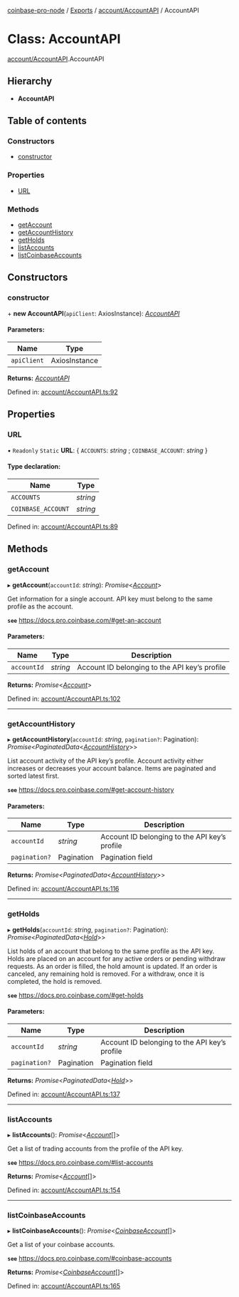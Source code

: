 [coinbase-pro-node](../../README.md) / [Exports](../../modules.md) / [account/AccountAPI](../../modules/account_accountapi.md) / AccountAPI

# Class: AccountAPI

[account/AccountAPI](../../modules/account_accountapi.md).AccountAPI

## Hierarchy

- **AccountAPI**

## Table of contents

### Constructors

- [constructor](accountapi.accountapi.md#constructor)

### Properties

- [URL](accountapi.accountapi.md#url)

### Methods

- [getAccount](accountapi.accountapi.md#getaccount)
- [getAccountHistory](accountapi.accountapi.md#getaccounthistory)
- [getHolds](accountapi.accountapi.md#getholds)
- [listAccounts](accountapi.accountapi.md#listaccounts)
- [listCoinbaseAccounts](accountapi.accountapi.md#listcoinbaseaccounts)

## Constructors

### constructor

\+ **new AccountAPI**(`apiClient`: AxiosInstance): [_AccountAPI_](accountapi.accountapi.md)

#### Parameters:

| Name        | Type          |
| ----------- | ------------- |
| `apiClient` | AxiosInstance |

**Returns:** [_AccountAPI_](accountapi.accountapi.md)

Defined in: [account/AccountAPI.ts:92](https://github.com/bennycode/coinbase-pro-node/blob/aa07e6d/src/account/AccountAPI.ts#L92)

## Properties

### URL

▪ `Readonly` `Static` **URL**: { `ACCOUNTS`: _string_ ; `COINBASE_ACCOUNT`: _string_ }

#### Type declaration:

| Name               | Type     |
| ------------------ | -------- |
| `ACCOUNTS`         | _string_ |
| `COINBASE_ACCOUNT` | _string_ |

Defined in: [account/AccountAPI.ts:89](https://github.com/bennycode/coinbase-pro-node/blob/aa07e6d/src/account/AccountAPI.ts#L89)

## Methods

### getAccount

▸ **getAccount**(`accountId`: _string_): _Promise_<[_Account_](../../interfaces/account/accountapi.account.md)\>

Get information for a single account. API key must belong to the same profile as the account.

**`see`** https://docs.pro.coinbase.com/#get-an-account

#### Parameters:

| Name        | Type     | Description                                   |
| ----------- | -------- | --------------------------------------------- |
| `accountId` | _string_ | Account ID belonging to the API key’s profile |

**Returns:** _Promise_<[_Account_](../../interfaces/account/accountapi.account.md)\>

Defined in: [account/AccountAPI.ts:102](https://github.com/bennycode/coinbase-pro-node/blob/aa07e6d/src/account/AccountAPI.ts#L102)

---

### getAccountHistory

▸ **getAccountHistory**(`accountId`: _string_, `pagination?`: Pagination): _Promise_<_PaginatedData_<[_AccountHistory_](../../interfaces/account/accountapi.accounthistory.md)\>\>

List account activity of the API key’s profile. Account activity either increases or decreases your account balance. Items are paginated and sorted latest first.

**`see`** https://docs.pro.coinbase.com/#get-account-history

#### Parameters:

| Name          | Type       | Description                                   |
| ------------- | ---------- | --------------------------------------------- |
| `accountId`   | _string_   | Account ID belonging to the API key’s profile |
| `pagination?` | Pagination | Pagination field                              |

**Returns:** _Promise_<_PaginatedData_<[_AccountHistory_](../../interfaces/account/accountapi.accounthistory.md)\>\>

Defined in: [account/AccountAPI.ts:116](https://github.com/bennycode/coinbase-pro-node/blob/aa07e6d/src/account/AccountAPI.ts#L116)

---

### getHolds

▸ **getHolds**(`accountId`: _string_, `pagination?`: Pagination): _Promise_<_PaginatedData_<[_Hold_](../../interfaces/account/accountapi.hold.md)\>\>

List holds of an account that belong to the same profile as the API key. Holds are placed on an account for any active orders or pending withdraw requests. As an order is filled, the hold amount is updated. If an order is canceled, any remaining hold is removed. For a withdraw, once it is completed, the hold is removed.

**`see`** https://docs.pro.coinbase.com/#get-holds

#### Parameters:

| Name          | Type       | Description                                   |
| ------------- | ---------- | --------------------------------------------- |
| `accountId`   | _string_   | Account ID belonging to the API key’s profile |
| `pagination?` | Pagination | Pagination field                              |

**Returns:** _Promise_<_PaginatedData_<[_Hold_](../../interfaces/account/accountapi.hold.md)\>\>

Defined in: [account/AccountAPI.ts:137](https://github.com/bennycode/coinbase-pro-node/blob/aa07e6d/src/account/AccountAPI.ts#L137)

---

### listAccounts

▸ **listAccounts**(): _Promise_<[_Account_](../../interfaces/account/accountapi.account.md)[]\>

Get a list of trading accounts from the profile of the API key.

**`see`** https://docs.pro.coinbase.com/#list-accounts

**Returns:** _Promise_<[_Account_](../../interfaces/account/accountapi.account.md)[]\>

Defined in: [account/AccountAPI.ts:154](https://github.com/bennycode/coinbase-pro-node/blob/aa07e6d/src/account/AccountAPI.ts#L154)

---

### listCoinbaseAccounts

▸ **listCoinbaseAccounts**(): _Promise_<[_CoinbaseAccount_](../../interfaces/account/accountapi.coinbaseaccount.md)[]\>

Get a list of your coinbase accounts.

**`see`** https://docs.pro.coinbase.com/#coinbase-accounts

**Returns:** _Promise_<[_CoinbaseAccount_](../../interfaces/account/accountapi.coinbaseaccount.md)[]\>

Defined in: [account/AccountAPI.ts:165](https://github.com/bennycode/coinbase-pro-node/blob/aa07e6d/src/account/AccountAPI.ts#L165)
